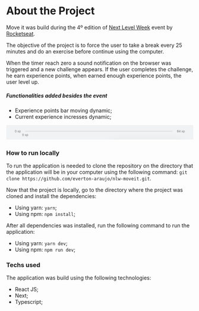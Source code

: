 # About the Project
Move it was build during the 4º edition of <a href="https://nextlevelweek.com/" target="_blank">Next Level Week</a> event by <a href="https://rocketseat.com.br/" target="_blank">Rocketseat</a>.


The objective of the project is to force the user to take a break every 25 minutes and do an exercise before continue using the computer.

When the timer reach zero a sound notification on the browser was triggered and a new challenge appears. If the user completes the challenge, he earn experience points, when earned enough experience points, the user level up.

##### Functionalities added besides the event

* Experience points bar moving dynamic;
* Current experience incresses dynamic;

![Experience Bar Increasing](./src/assets/xpbar.gif)

### How to run locally
To run the application is needed to clone the repository on the directory that the application will be in your computer using the following command: `git clone https://github.com/everton-araujo/nlw-moveit.git`.

Now that the project is locally, go to the directory where the project was cloned and install the dependencies:

* Using yarn: `yarn`;
* Using npm: `npm install`;

After all dependencies was installed, run the following command to run the application:

* Using yarn: `yarn dev`;
* Using npm: `npm run dev`;


### Techs used

The application was build using the following technologies:

* React JS;
* Next;
* Typescript;
